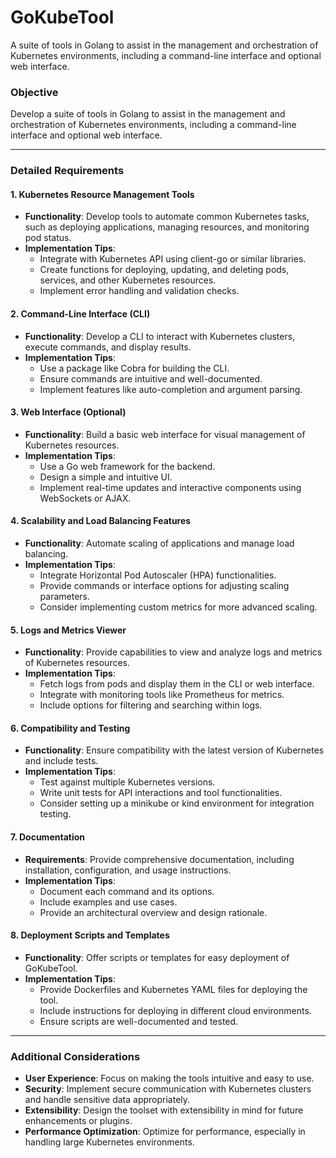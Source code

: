 # GoKubeTool
A suite of tools in Golang to assist in the management and orchestration of Kubernetes environments, including a command-line interface and optional web interface.

### Objective
Develop a suite of tools in Golang to assist in the management and orchestration of Kubernetes environments, including a command-line interface and optional web interface.

---

### Detailed Requirements

#### 1. Kubernetes Resource Management Tools
- **Functionality**: Develop tools to automate common Kubernetes tasks, such as deploying applications, managing resources, and monitoring pod status.
- **Implementation Tips**:
  - Integrate with Kubernetes API using client-go or similar libraries.
  - Create functions for deploying, updating, and deleting pods, services, and other Kubernetes resources.
  - Implement error handling and validation checks.

#### 2. Command-Line Interface (CLI)
- **Functionality**: Develop a CLI to interact with Kubernetes clusters, execute commands, and display results.
- **Implementation Tips**:
  - Use a package like Cobra for building the CLI.
  - Ensure commands are intuitive and well-documented.
  - Implement features like auto-completion and argument parsing.

#### 3. Web Interface (Optional)
- **Functionality**: Build a basic web interface for visual management of Kubernetes resources.
- **Implementation Tips**:
  - Use a Go web framework for the backend.
  - Design a simple and intuitive UI.
  - Implement real-time updates and interactive components using WebSockets or AJAX.

#### 4. Scalability and Load Balancing Features
- **Functionality**: Automate scaling of applications and manage load balancing.
- **Implementation Tips**:
  - Integrate Horizontal Pod Autoscaler (HPA) functionalities.
  - Provide commands or interface options for adjusting scaling parameters.
  - Consider implementing custom metrics for more advanced scaling.

#### 5. Logs and Metrics Viewer
- **Functionality**: Provide capabilities to view and analyze logs and metrics of Kubernetes resources.
- **Implementation Tips**:
  - Fetch logs from pods and display them in the CLI or web interface.
  - Integrate with monitoring tools like Prometheus for metrics.
  - Include options for filtering and searching within logs.

#### 6. Compatibility and Testing
- **Functionality**: Ensure compatibility with the latest version of Kubernetes and include tests.
- **Implementation Tips**:
  - Test against multiple Kubernetes versions.
  - Write unit tests for API interactions and tool functionalities.
  - Consider setting up a minikube or kind environment for integration testing.

#### 7. Documentation
- **Requirements**: Provide comprehensive documentation, including installation, configuration, and usage instructions.
- **Implementation Tips**:
  - Document each command and its options.
  - Include examples and use cases.
  - Provide an architectural overview and design rationale.

#### 8. Deployment Scripts and Templates
- **Functionality**: Offer scripts or templates for easy deployment of GoKubeTool.
- **Implementation Tips**:
  - Provide Dockerfiles and Kubernetes YAML files for deploying the tool.
  - Include instructions for deploying in different cloud environments.
  - Ensure scripts are well-documented and tested.

---

### Additional Considerations

- **User Experience**: Focus on making the tools intuitive and easy to use.
- **Security**: Implement secure communication with Kubernetes clusters and handle sensitive data appropriately.
- **Extensibility**: Design the toolset with extensibility in mind for future enhancements or plugins.
- **Performance Optimization**: Optimize for performance, especially in handling large Kubernetes environments.

